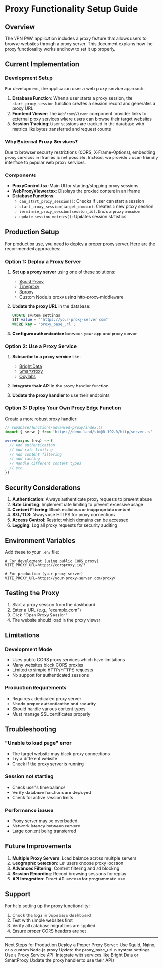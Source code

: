 # Proxy Functionality Setup Guide

## Overview

The VPN PWA application includes a proxy feature that allows users to browse websites through a proxy server. This document explains how the proxy functionality works and how to set it up properly.

## Current Implementation

### Development Setup

For development, the application uses a web proxy service approach:

1. **Database Function**: When a user starts a proxy session, the `start_proxy_session` function creates a session record and generates a proxy URL
2. **Frontend Viewer**: The `WebProxyViewer` component provides links to external proxy services where users can browse their target websites
3. **Session Tracking**: User sessions are tracked in the database with metrics like bytes transferred and request counts

### Why External Proxy Services?

Due to browser security restrictions (CORS, X-Frame-Options), embedding proxy services in iframes is not possible. Instead, we provide a user-friendly interface to popular web proxy services.

### Components

- **ProxyControl.tsx**: Main UI for starting/stopping proxy sessions
- **WebProxyViewer.tsx**: Displays the proxied content in an iframe
- **Database Functions**:
  - `can_start_proxy_session()`: Checks if user can start a session
  - `start_proxy_session(target_domain)`: Creates a new proxy session
  - `terminate_proxy_session(session_id)`: Ends a proxy session
  - `update_session_metrics()`: Updates session statistics

## Production Setup

For production use, you need to deploy a proper proxy server. Here are the recommended approaches:

### Option 1: Deploy a Proxy Server

1. **Set up a proxy server** using one of these solutions:
   - [Squid Proxy](http://www.squid-cache.org/)
   - [Tinyproxy](https://tinyproxy.github.io/)
   - [3proxy](https://github.com/3proxy/3proxy)
   - Custom Node.js proxy using [http-proxy-middleware](https://github.com/chimurai/http-proxy-middleware)

2. **Update the proxy URL** in the database:
   ```sql
   UPDATE system_settings 
   SET value = '"https://your-proxy-server.com"' 
   WHERE key = 'proxy_base_url';
   ```

3. **Configure authentication** between your app and proxy server

### Option 2: Use a Proxy Service

1. **Subscribe to a proxy service** like:
   - [Bright Data](https://brightdata.com/)
   - [SmartProxy](https://smartproxy.com/)
   - [Oxylabs](https://oxylabs.io/)

2. **Integrate their API** in the proxy handler function

3. **Update the proxy handler** to use their endpoints

### Option 3: Deploy Your Own Proxy Edge Function

Create a more robust proxy handler:

```typescript
// supabase/functions/advanced-proxy/index.ts
import { serve } from 'https://deno.land/std@0.192.0/http/server.ts'

serve(async (req) => {
  // Add authentication
  // Add rate limiting
  // Add content filtering
  // Add caching
  // Handle different content types
  // etc.
})
```

## Security Considerations

1. **Authentication**: Always authenticate proxy requests to prevent abuse
2. **Rate Limiting**: Implement rate limiting to prevent excessive usage
3. **Content Filtering**: Block malicious or inappropriate content
4. **SSL/TLS**: Always use HTTPS for proxy connections
5. **Access Control**: Restrict which domains can be accessed
6. **Logging**: Log all proxy requests for security auditing

## Environment Variables

Add these to your `.env` file:

```env
# For development (using public CORS proxy)
VITE_PROXY_URL=https://corsproxy.io/?

# For production (your proxy server)
VITE_PROXY_URL=https://your-proxy-server.com/proxy/
```

## Testing the Proxy

1. Start a proxy session from the dashboard
2. Enter a URL (e.g., "example.com")
3. Click "Open Proxy Session"
4. The website should load in the proxy viewer

## Limitations

### Development Mode
- Uses public CORS proxy services which have limitations
- Many websites block CORS proxies
- Limited to simple HTTP/HTTPS requests
- No support for authenticated sessions

### Production Requirements
- Requires a dedicated proxy server
- Needs proper authentication and security
- Should handle various content types
- Must manage SSL certificates properly

## Troubleshooting

### "Unable to load page" error
- The target website may block proxy connections
- Try a different website
- Check if the proxy server is running

### Session not starting
- Check user's time balance
- Verify database functions are deployed
- Check for active session limits

### Performance issues
- Proxy server may be overloaded
- Network latency between servers
- Large content being transferred

## Future Improvements

1. **Multiple Proxy Servers**: Load balance across multiple servers
2. **Geographic Selection**: Let users choose proxy location
3. **Advanced Filtering**: Content filtering and ad blocking
4. **Session Recording**: Record browsing sessions for replay
5. **API Integration**: Direct API access for programmatic use

## Support

For help setting up the proxy functionality:
1. Check the logs in Supabase dashboard
2. Test with simple websites first
3. Verify all database migrations are applied
4. Ensure proper CORS headers are set 

---

Next Steps for Production
Deploy a Proper Proxy Server:
Use Squid, Nginx, or a custom Node.js proxy
Update the proxy_base_url in system settings
Use a Proxy Service API:
Integrate with services like Bright Data or SmartProxy
Update the proxy handler to use their APIs